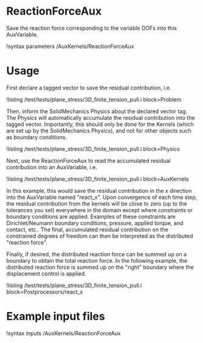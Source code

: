 # ReactionForceAux

Save the reaction force corresponding to the variable DOFs into this AuxVariable.

!syntax parameters /AuxKernels/ReactionForceAux

# Usage

First declare a tagged vector to save the residual contribution, i.e.

!listing /test/tests/plane_stress/3D_finite_tension_pull.i block=Problem

Then, inform the SolidMechanics Physics about the declared vector tag. The Physics will automatically accumulate the residual contribution into the tagged vector. Importantly, this should only be done for the Kernels (which are set up by the SolidMechanics Physics), and not for other objects such as boundary conditions.

!listing /test/tests/plane_stress/3D_finite_tension_pull.i block=Physics

Next, use the ReactionForceAux to read the accumulated residual contribution into an AuxVariable, i.e.

!listing /test/tests/plane_stress/3D_finite_tension_pull.i block=AuxKernels

In this example, this would save the residual contribution in the $x$ direction into the AuxVariable named "react_x". Upon convergence of each time step, the residual contribution from the kernels will be close to zero (up to the tolerances you set) everywhere in the domain except where constraints or boundary conditions are applied. Examples of these constraints are Dirichlet/Neumann boundary conditions, pressure, applied torque, and contact, etc.. The final, accumulated residual contribution on the constrained degrees of freedom can then be interpreted as the distributed "reaction force".

Finally, if desired, the distributed reaction force can be summed up on a boundary to obtain the total reaction force. In the following example, the distributed reaction force is summed up on the "right" boundary where the displacement control is applied.

!listing /test/tests/plane_stress/3D_finite_tension_pull.i block=Postprocessors/react_x

# Example input files

!syntax inputs /AuxKernels/ReactionForceAux
